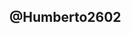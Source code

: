 @Humberto2602
-
<!---

EJERCICIO 1
Instalación del ambiente
El presente ejercicio busca realizar la instalación del ambiente para el desarrollo del trabajo práctico. A
continuación se listará una serie de aplicaciones a instalar
1. Instalar el IDE Visual Studio Code: Un IDE (Entorno de desarrollo integrado), es una aplicación que
nos brinda facilidades al momento de generar código. Dentro de Pro Contacto utilizamos Visual Studio
Code para los proyectos relacionados a aplicaciones web y móviles. El mismo permite trabajar con
varios lenguajes tales como: HTML, CSS, C#, Javascript, APEX (NodeJS, Angular, IONIC, React,
Typescript, etc).
2. Instalar GIT y GIT Bash: Git es una aplicación utilizada para el control de versionado de código. En
otras palabras, es una suerte de “disco” en donde se guardarán los distintos files que componen
nuestra aplicación (ejemplo: index.html, estilos.css, etc). La gran ventaja de GIT es que al momento de
subir una versión nueva de un archivo, genera un “backup” de la versión anterior para poder ser
restaurado cuando se desee. Además, el código se encuentra en la “nube”, por lo que puede ser
accedido y descargado desde cualquier lugar que tenga acceso a internet.

Se procedio a la instalación de:
1. Instalación de IDE Visual Studio Code.
2. Instalar GIT y GIT Bash.

Ejerecicio N° 2
Las siguientes preguntas están orientadas a la comprensión del protocolo HTTP. Son agnósticas al lenguaje de
programación, la idea es comprender los conceptos del estándar:

1. ¿Qué es un servidor HTTP?
ES un protoclo que nos permite enviar la solicitud de información de  un sitio web  al servidor y viceversa este envia 
la respuesta del servidoe al buscardor con la información solicitada.

2. ¿Qué son los verbos HTTP? Mencionar los más conocidos
Los verbos HTTP permiten comunicar al servidor lo que se quiere realizar con un recurso bajo una URL.Estos verbos indican qué acción queremos realizar sobre el servidor.
Los verbos  más importates de HTTP (especialmente para hacer aplicaciones REST) son POST, GET, PUT, DELETE y HEAD.

3. ¿Qué es un request y un response en una comunicación HTTP? ¿Qué son los headers?
El Respons es el mesaje de respuesta que envia el servidor ante la solicitud de un cliente.
El Request es la solicitud que envia el cliente al servidor

Un Headres se encatga de enviar información acerca del servidor, navegador del cliente y la pagina web solicitada, los headres son la parte central de los Http.

4. ¿Qué es un queryString? (En el contexto de una url)

Es la parte de una URL que contiene los datos que deben pasar a aplicaciones web como los programas CGI.

5. ¿Qué es el responseCode? ¿Qué significado tiene los posibles valores devueltos?
Los codigos de respuesta nos indican si se ha completado satisfactoriamnete  una solictud HTTP.
Entre las mas recurrentes tenemos:
404 Not Found El servidor no pudo encontrar el contenido solicitado. Este código de respuesta es uno de los más conocidos  en la web.

Entre los valores devueltos estan:
Respuestas informativas ( 100– 199),
Respuestas satisfactorias ( 200- 299),
Redirecciones ( 300– 399),
Errores de los clientes ( 400- 499),
y errores de los servidores ( 500- 599) 

6. ¿Cómo se envía la data en un Get y cómo en un POST?

Con el método GET, los datos que se envían al servidor se escriben en la misma dirección URL, el metodo Post en cambia viaja a través  del cuerpo
Http request

7. ¿Qué verbo http utiliza el navegador cuando accedemos a una página?


8. Explicar brevemente qué son las estructuras de datos JSON y XML dando ejemplo de
estructuras posibles.

Json :El formato JSON se utiliza para estructurar datos en forma de texto y permite el intercambio de información entre aplicaciones de manera sencilla,
liviana y rápida.
ejemplo:  {
  "nombre":"Jose",
  "profesion":"vendedor",
  "edad":48,
  "nivel": "senior"
  }
  
XML: Es un lenguaje que permite compartir datos entre sistemas. Se escribe en ficheros de texto plano, que pueden ser fácilmente procesables por cualquier 
lenguaje de programación y además pueden ser fácilmente transferibles a través de cualquier red de datos.
ejemplo:
<deporte>
  <jugador>leonel Messi</jugador>
  <posicion>delantero</posicion>
  </deporte>

  9. Explicar brevemente el estándar SOAP
 Es un protocolo estándar que define cómo dos objetos en diferentes procesos pueden comunicarse por medio de intercambio de datos XML

10. Explicar brevemente el estándar REST Full


11. ¿Qué son los headers en un request? ¿Para qué se utiliza el key Content-type en un header?


Ejercicio N°4


Usuario: hwcybernet@curious-hawk-8blhtf.com  Clave Kaicha2602.  
https://trailblazer.me/id/jhflores
noreply@salesforce.com
Dom 6/3/2022 10:25 AM
Your Contacts import is complete. Here are your results:

Contacts Created: 20
Contacts Updated: 0
Contacts Ignored: 0 (We ignored updates that we couldn't match to an existing record.)
Contacts Failed:  0 (We couldn't import these due to errors.)
Contacts Rejected:  0 (We rejected duplicate rows.)

Processed job information for imported Contacts: https://curious-hawk-8blhtf-dev-ed.my.salesforce.com/7508c000006uEnHAAU?fromEmail=1
[contacts_to_import - contacts_to_import (1).csv](https://github.com/Humberto2602/Humberto2602/files/8193445/contacts_to_import.-.contacts_to_import.1.csv)

![Data import wizar1](https://user-images.githubusercontent.com/100371913/156941219-c9138645-b858-4c69-ad51-34108a5d5208.png)
![Data import wizar2](https://user-images.githubusercontent.com/100371913/156941220-02be4ad5-d152-4e08-be34-9262d8f38470.png)
![Data import wizar3](https://user-images.githubusercontent.com/100371913/156941221-9dcb055a-195d-4707-b3b6-b55a0fc615e4.png)
![Data import wizar4](https://user-images.githubusercontent.com/100371913/156941223-b6d2f31a-f827-49e6-af91-43b89f35492c.png)
![Data import wizar 5](https://user-images.githubusercontent.com/100371913/156941246-7639199f-bae1-48ef-a2a8-f790a380c26f.png)
![Data import wizar 6](https://user-images.githubusercontent.com/100371913/156941248-9aa3597d-d5ba-4e8f-a782-8a576b13315a.png)
![Data import wizar 7](https://user-images.githubusercontent.com/100371913/156941250-828e91fa-61a8-4c8b-a62c-b14fa40dadfe.png)
![Data import wizar 8](https://user-images.githubusercontent.com/100371913/156941251-bac5046f-4164-461d-91cf-95d8fcad6e1a.png)
![Data import wizar 9](https://user-images.githubusercontent.com/100371913/156941252-53150ee5-5478-43a3-b6e3-2560e05f0de5.png)
![Data import wizar10](https://user-images.githubusercontent.com/100371913/156941263-41aa0fd5-fdc1-42f3-85fa-37687db4949a.png)

Ejercicio N°5
Explicar que son conceptualmente, qué datos almacenan en forma estándar y cómo se relacionan el resto
(algunos no se relacionan entre sí) cada uno de los siguientes objetos de Salesforce.

1) Lead :    Es un potencial cliente que demuestra interes en un producto o servicio ofrecido por la empresa.
             Datos que se almacenan de manera standard:
             First name ,Last name,  Phone, Email, Company.

2) Account:  Son compañias con las cuales se realizan negocios.
             Datos que se almacenan:
             Account name, Parent Account, Phone, Industry,Web site.

3) Contact:   Es la persona o personas  con las cuales se gestiona el proceso de negociación, en ocasiones es el representante legal, 
un gerente o el dueño de la compañia, será la  persona encraga de los procesos de evaluación de adquisición del producto o servicio.
              Datos que se almacenan:
              First name ,Last name,  Account name, Phone, Email, Company.

4) Opportunity:Es el proceso de negociación, los acuerdos que se realizan entre el cliente y proveedor.
               Datos que se almacenan:
               Opportunity name, Account name, Close date, Amount,Probability.

5) Product:    Es el servicio ó bien que se ofrece al cliente. 
               Datos que se almacenan:
							 Product name, Product family, Product code,Product currency.	

6) Price book: Es una lista de productos ó servicios asociados a precios.     
               Datos que se almacenan:
							 Price book name, Description.
 
7) Quote:      Es el proceso de distribución de los lead, casos o tareas dentro de la organización.
               Datos que se almacenan:
							 Quote name, Oppotunity name.

8) Asset:      Es un producto que fue adquirido o instalado, realizando un seguimiento  se puede ver la cronologia de compra, mantenimieto o servicio adquirido. 
               Datos que se almacenan:
							 Asset name, Account; Contact, Product,Purchase date. 
9) Article:    Son nuestra documentación sobre procesos.   
               Datos que se almacenan:
							 Article name, Description; Owner name.
Ejercicio N°6

A. ¿Qué es Salesforce?

Salesforce es el CRM (Customer Relationship Management) número 1 en el mundo, permite registrar y ayudar con el trato con el cliente desde el primer contacto. Cuenta con distintas nubes: Sales Cloud, Service Cloud, Marketing Cloud entre otras especialidades. 

B. ¿Qué es Sales Cloud?

Sales Cloud, como su nombre lo dice es la nube de ventas de Salesforce el CRM, con objetos estándar como: Candidatos, Cuentas, Contactos y Oportunidades. Permite centralizar la información del cliente desde que es un prospecto hasta que se convierte en una oportunidad de venta, cubriendo clientes B2C y B2B.

C. ¿Qué es Service Cloud?

Service Cloud es parte del ecosistema de Salesforce, dedicada a la atención del cliente y soporte y así garantizar el éxito del mismo. 

D. ¿Qué es Health Cloud?

Health Cloud es la plataforma de Salesforce creada para el mundo de TI salud, combinando las mejores prácticas del CRM personalizado para crear y mejorar el relacionamiento médico-paciente. 

E. ¿Qué es Marketing Cloud?

Salesforce Marketing Cloud es la nube dedicada al equipo de marketing permitiendo crear campañas y crear o mejorar las relaciones con los clientes. 


Funcionalidades de Salesforce

A. ¿Qué es un Record Type?
 
Los Record Types en Salesforce, permiten diferenciar formularios, procesos comerciales, campos, incluso distintos tipos de valores en campos de selección. 

B. ¿Qué es un Report Type?

En un Report Type se crean las relaciones entre objetos, principales y secundarios, se define cuáles campos se pueden visualizar. Los registros que se podrán ver en el informe sólo son aquellos que cumplan con los criterios definidos en el report type. 



C. ¿Qué es un Page Layout?

Un Page Layout es un formulario en Salesforce, allí se definen los campos que se mostrarán, si son obligatorios o no, los botones, y la organización de los mismos.

D. ¿Qué es un Compact Layout?

Un Compact Layout contiene los campos claves, o los más relevantes para la organización o el proceso, estos aparecen en las aplicaciones móviles, Lighting Experience o en integraciones. 

E. ¿Qué es un Perfil?

Un perfil, es un conjunto de permisos y configuraciones que se otorgan a usuarios o grupo de usuarios. Entonces, el perfil va a determinar cómo se relaciona con los campos y objetos dentro de Salesforce. 

F. ¿Qué es un Rol?

Los roles determinan la visibilidad de los datos dentro de Salesforce, se pueden crear jerarquías que nos permiten guardar los datos. Por ejemplo: los ejecutivos de cuenta no pueden visualizar los datos de sus compañeros con el mismo rol, pero el gerente comercial puede ver los datos de ambos. 

G. ¿Qué es un Validation Rule?

Las reglas de validación son fórmulas o expresiones, que involucran 1 o más campos, que tienen como finalidad validar que los criterios requeridos se cumplan, si se cumplen el resultado es “True” y si no “False”, si el resultado es el último se envía un mensaje de error. 

H. ¿Qué diferencia hay entre una relación Master Detail y Lookup?

Un Master Detail es la relación entre padre e hijo, si el padre se elimina también el hijo y un lookup es una relación de búsqueda. 

Para determinar la diferencia entre un Master Detail y un Lookup, mejor preguntarnos, ¿cuándo deberíamos usar uno u otro? 

Usemos Master Detail cuando necesitemos crear campos maestros que usen: SUM, AVG, MIN de los hijos. Solo se pueden crear 2 Master Details por objeto y si un objeto es hijo, no puede ser el padre de otro. 

I. ¿Qué es un Sandbox?

Una Sandbox, como su traducción indica, es una caja de arena, donde podemos crear configuraciones y así no realizar cambios en producción directamente. 


J. ¿Qué es un ChangeSet?

Un ChangeSet es un conjunto de cambios, podemos traspasar los cambios realizados entre las Sandboxes y producción, hay cambios entrantes y salientes, antes de realizar los cambios definitivos podemos verificar si hay errores. 

K. ¿Para qué sirve el import Wizard de Salesforce?

Permite importar registro a objetos personalizados y estándares en Salesforce. 


L. ¿Para qué sirve la funcionalidad Web to Lead?

El Web to Lead, permite generar un código, que se inserta en una página web y crear un formulario, así poder dirigir los candidatos que se generen a Salesforce. 

M. ¿Para qué sirve la funcionalidad Web to Case?

El Web to Case, permite generar un código, que se inserta en una página web y crear un formulario, así poder dirigir los casos que se generen a Salesforce. 

N. ¿Para qué sirve la funcionalidad Omnichannel?

El Omnicanal permite a Salesforce tener diferentes canales de comunicación para la atención con el cliente, puede ser usado desde Sales o Service Cloud, le permite creación de casos o redirigir conversaciones a través de la consola a los agentes de servicios. 

O. ¿Para qué sirve la funcionalidad Chatter?

El chatter es un Chat dentro de salesforce, que le permite a los usuarios tener conversaciones entre ellos, o en la página del chatter o en registros específicos. Por ejemplo, podría tener una conversación sobre una oportunidad y poder impulsar la negociación, sin tener que usar correos electrónicos. 

Conceptos generales

A. ¿Qué significa SaaS?

SaaS significa Software as a Service, es decir el proveer de servicios en la nube, provee de actualizaciones y mantiene el software, sin que el cliente deba preocuparse. 

B. ¿Salesforce es Saas?

Sí, Salesforce es un Saas, provee a sus usuarios de mantenimiento y resguardo de los datos, también actualizaciones automáticas. 


C. ¿Qué significa que una solución sea Cloud?

Significa que no se encuentra en una servidor local, sino que se encuentra en la nube. 

D. ¿Qué significa que una solución sea On-Premise?

Se refiere a la instalación de un software dentro de un servidor en las instalaciones de una organización. 

E. ¿Qué es un pipeline de ventas?

Es el embudo de ventas, basado en las etapas o estrategias de ventas,por lo que puede saber lo que hace el vendedor durante todo el proceso de ventas. 

F. ¿Qué es un funnel de ventas?

Un funnel de ventas permite determinar la tasa de conversión del vendedor, a diferencia del pipeline que se basa en el proceso, el funnel se trata de números. 

G. ¿Qué significa Customer Experience?

La experiencia del cliente se basa en cualquier interacción del cliente con la organización y los sentimientos que le generan, un cliente incluso podría completar la venta y aún así no haberse sentido bien y no volver a comprar. 

H. ¿Qué significa omnicanalidad?

Es una estrategía de ventas, que permite al cliente comunicarse desde cualquier canal: email, SMS, RRSS, etc. La misma estrategía comunicacional debe ser usada en todos los canales, ya que los clientes pueden ir de un canal a otro, por ejemplo la web puede deribar a una red social o viceversa. 

I. ¿Qué significa que un negocio sea B2B?¿Qué significa que un negocio sea B2C?¿Qué es un KPI?

B2B: son empresas que venden a otras empresas, por ejemplo la relación de ventas entre un productor y un distribuidor o un distribuidor un comerciante minorista. 

B2C: empresas que se dedican a la atención al cliente final, como el retail. 

KPI: Son indicadores claves o medidor de desempeño, esta definición se da con las metas. 

J. ¿Qué es una API y en qué se diferencia de una Rest API?

API: sus siglas en inglés: application programming interface, es un software intermediario entre aplicaciones. 

K. ¿Qué es un Proceso Batch?
Es un procesamiento por lotes, y se ejecutan sin que el usuario haga nada. 

L. ¿Qué es Kanban?

Un Kanban es un método de gestión, se implementa a través de un tablero de eficacia, permite a los equipos visualizar sus flujos y carga de trabajo. 

M. ¿Qué es un ERP?

Un ERP es un sistema dedicado a automatizar y ayudar los procesos empresariales: Finanzas, administración, ventas

N. ¿Salesforce es un ERP?

No, Salesforce es un CRM. Salesforce registra la relación con el cliente. 






